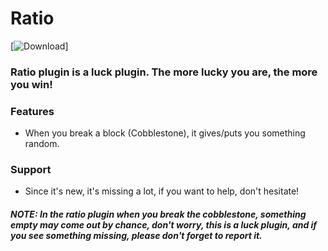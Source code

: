 # Ratio
[![Download](https://poggit.pmmp.io/p/Ratio)]
### **Ratio plugin is a luck plugin. The more lucky you are, the more you win!**

### Features
- When you break a block (Cobblestone), it gives/puts you something random.

### Support
- Since it's new, it's missing a lot, if you want to help, don't hesitate!

##### *NOTE:* In the ratio plugin when you break the cobblestone, something empty may come out by chance, don't worry, this is a luck plugin, and if you see something missing, please don't forget to report it.
